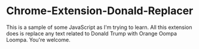# Chrome-Extension-Donald-Replacer
This is a sample of some JavaScript as I'm trying to learn. All this extension does is replace any text related to Donald Trump with Orange Oompa Loompa. You're welcome.
